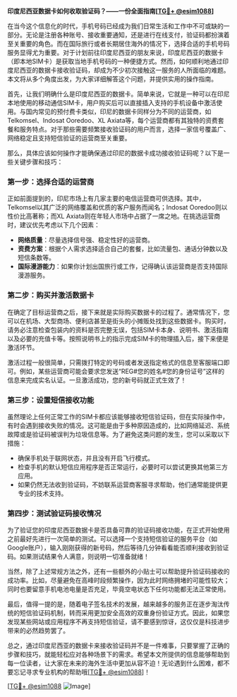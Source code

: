 **印度尼西亚数据卡如何收取验证码？——一份全面指南[[TG💪+ @esim1088](https://t.me/s/esim1088)]**

在当今这个信息化的时代，手机号码已经成为我们日常生活和工作中不可或缺的一部分。无论是注册各种账号、接收重要通知，还是进行在线支付，验证码都扮演着至关重要的角色。而在国际旅行或者长期居住海外的情况下，选择合适的手机号码服务显得尤为重要。对于计划前往印度尼西亚的朋友来说，印度尼西亚的数据卡（即本地SIM卡）是获取当地手机号码的一种便捷方式。然而，如何顺利地通过印度尼西亚的数据卡接收验证码，却成为不少初次接触这一服务的人所面临的难题。本文将从多个角度出发，为大家详细解答这个问题，并提供实用的操作指南。

首先，让我们明确什么是印度尼西亚的数据卡。简单来说，它就是一种可以在印尼本地使用的移动通信SIM卡，用户购买后可以直接插入支持的手机设备中激活使用。与国内常见的预付费卡类似，印尼的数据卡同样分为不同的运营商，如Telkomsel、Indosat Ooredoo、XL Axiata等，每个运营商都有其独特的资费套餐和服务特点。对于那些需要频繁接收验证码的用户而言，选择一家信号覆盖广、网络稳定且支持短信验证的运营商至关重要。

那么，具体应该如何操作才能确保通过印尼的数据卡成功接收验证码呢？以下是一些关键步骤和技巧：

### **第一步：选择合适的运营商**
正如前面提到的，印尼市场上有几家主要的电信运营商可供选择。其中，Telkomsel以其广泛的网络覆盖和优质的客户服务而闻名；Indosat Ooredoo则以性价比高著称；而XL Axiata则在年轻人市场中占据了一席之地。在挑选运营商时，建议优先考虑以下几个因素：
- **网络质量**：尽量选择信号强、稳定性好的运营商。
- **资费方案**：根据个人需求选择适合自己的套餐，比如流量包、通话分钟数以及短信条数等。
- **国际漫游能力**：如果你计划出国旅行或工作，记得确认该运营商是否支持国际漫游服务。

### **第二步：购买并激活数据卡**
在确定了目标运营商之后，接下来就是实际购买数据卡的过程了。通常情况下，您可以在机场、大型商场、便利店甚至是街头的小摊贩处找到这些数据卡。购买时，请务必注意检查包装内的资料是否完整无误，包括SIM卡本身、说明书、激活指南以及必要的充值卡等。按照说明书上的指示完成SIM卡的物理插入后，接下来便是激活环节。

激活过程一般很简单，只需拨打特定的号码或者发送指定格式的信息至客服端口即可。例如，某些运营商可能会要求您发送“REG#您的姓名#您的身份证号”这样的信息来完成实名认证。一旦激活成功，您的新号码就正式生效了！

### **第三步：设置短信接收功能**
虽然理论上任何正常工作的SIM卡都应该能够接收短信验证码，但在实际操作中，有时会遇到接收失败的情况。这可能是由于多种原因造成的，比如网络延迟、系统故障或是验证码被误判为垃圾信息等。为了避免这类问题的发生，您可以采取以下措施：
- 确保手机处于联网状态，并且没有开启飞行模式。
- 检查手机的默认短信应用程序是否正常运行，必要时可以尝试更换其他第三方应用。
- 如果仍然无法收到验证码，不妨联系运营商客服寻求帮助，他们通常能提供更专业的技术支持。

### **第四步：测试验证码接收情况**
为了验证您的印度尼西亚数据卡是否具备可靠的验证码接收功能，在正式开始使用之前最好先进行一次简单的测试。可以选择一个支持短信验证的服务平台（如Google账户），输入刚刚获得的新号码，然后等待几分钟看看能否顺利接收到验证码。如果测试结果令人满意，则说明一切准备就绪！

当然，除了上述常规方法之外，还有一些额外的小贴士可以帮助提升验证码接收的成功率。比如，尽量避免在高峰时段频繁操作，因为此时网络拥堵的可能性较大；同时也要留意手机电池电量是否充足，毕竟空电状态下任何功能都无法正常使用。

最后，值得一提的是，随着电子签名技术的发展，越来越多的服务正在逐步淘汰传统的短信验证码机制，转而采用更加安全高效的双重身份验证方式。因此，如果您发现某些网站或应用程序不再支持短信验证，请不要感到惊讶，这仅仅是科技进步带来的必然趋势罢了。

总之，通过印度尼西亚的数据卡来接收验证码并不是一件难事，只要掌握了正确的步骤和技巧，就能轻松应对各种场景下的需求。希望本文所提供的信息能够帮助到每一位读者，让大家在未来的海外生活中更加从容不迫！无论遇到什么困难，都不要忘记寻求专业机构的帮助哦[[TG💪+ @esim1088](https://t.me/s/esim1088)]！

[[TG💪+ @esim1088](https://t.me/s/esim1088) ![Image](https://i.postimg.cc/4NQfJmqS/Snipaste-2025-05-13-00-14-12.png)]
